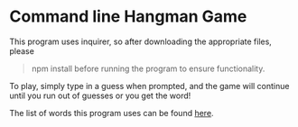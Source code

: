 # Command line Hangman Game

This program uses inquirer, so after downloading the appropriate files, please 
>npm install
before running the program to ensure functionality.

To play, simply type in a guess when prompted, and the game will continue until you run out of guesses or you get the word!

The list of words this program uses can be found [here](https://github.com/Xethron/Hangman/blob/master/words.txt).
